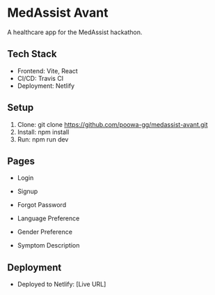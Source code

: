 # MedAssist Avant
A healthcare app for the MedAssist hackathon.

## Tech Stack
- Frontend: Vite, React
- CI/CD: Travis CI
- Deployment: Netlify

## Setup
1. Clone: git clone https://github.com/poowa-gg/medassist-avant.git
2. Install: npm install
3. Run: npm run dev

## Pages
- Login
- Signup

- Forgot Password
- Language Preference
- Gender Preference
- Symptom Description

## Deployment
- Deployed to Netlify: [Live URL]